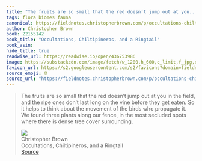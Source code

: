 ```yaml
---
title: "The fruits are so small that the red doesn’t jump out at you..."
tags: flora biomes fauna
canonical: https://fieldnotes.christopherbrown.com/p/occultations-chiltipineros-and-a?utm_source=substack&utm_medium=email
author: Christopher Brown
book: 22155142
book_title: "Occultations, Chiltipineros, and a Ringtail"
book_asin: 
hide_title: true
readwise_url: https://readwise.io/open/436753986
image: https://substackcdn.com/image/fetch/w_1200,h_600,c_limit,f_jpg,q_auto:good,fl_progressive:steep/https%3A%2F%2Fbucketeer-e05bbc84-baa3-437e-9518-adb32be77984.s3.amazonaws.com%2Fpublic%2Fimages%2Fedc34bc0-b0b0-4c61-8536-fbdd02ac1a9f_3753x2536.jpeg
favicon_url: https://s2.googleusercontent.com/s2/favicons?domain=fieldnotes.christopherbrown.com
source_emoji: 🌐
source_url: "https://fieldnotes.christopherbrown.com/p/occultations-chiltipineros-and-a?utm_source=substack&utm_medium=email#:~:text=The%20fruits%20are,tree%20cover%20surrounding."
---
```


> The fruits are so small that the red doesn’t jump out at you in the field, and the ripe ones don’t last long on the vine before they get eaten. So it helps to think about the movement of the birds who propagate it. We found three plants along our fence, in the most secluded spots where there is dense tree cover surrounding.
> <div class="quoteback-footer"><div class="quoteback-avatar"><img class="mini-favicon" src="https://s2.googleusercontent.com/s2/favicons?domain=fieldnotes.christopherbrown.com"></div><div class="quoteback-metadata"><div class="metadata-inner"><span style="display:none">FROM:</span><div aria-label="Christopher Brown" class="quoteback-author"> Christopher Brown</div><div aria-label="Occultations, Chiltipineros, and a Ringtail" class="quoteback-title"> Occultations, Chiltipineros, and a Ringtail</div></div></div><div class="quoteback-backlink"><a target="_blank" aria-label="go to the full text of this quotation" rel="noopener" href="https://fieldnotes.christopherbrown.com/p/occultations-chiltipineros-and-a?utm_source=substack&utm_medium=email#:~:text=The%20fruits%20are,tree%20cover%20surrounding." class="quoteback-arrow"> Source</a></div></div>